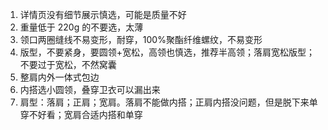 
1. 详情页没有细节展示慎选，可能是质量不好
2. 重量低于 220g 的不要选，太薄
3. 领口两圈缝线不易变形，耐穿，100%聚酯纤维螺纹，不易变形
4. 版型，不要紧身，要圆领+宽松，高领也慎选，推荐半高领；落肩宽松版型；不要过于宽松，不然窝囊
5. 整肩内外一体式包边
6. 内搭选小圆领，叠穿卫衣可以漏出来
7. 肩型：落肩；正肩；宽肩。落肩不能做内搭；正肩内搭没问题，但是脱下来单穿不好看；宽肩合适内搭和单穿